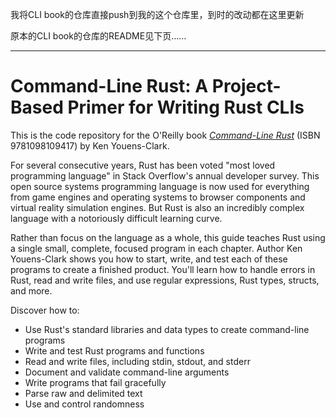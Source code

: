 我将CLI book的仓库直接push到我的这个仓库里，到时的改动都在这里更新

原本的CLI book的仓库的README见下页……

---

# Command-Line Rust: A Project-Based Primer for Writing Rust CLIs

This is the code repository for the O'Reilly book [_Command-Line Rust_](https://learning.oreilly.com/library/view/command-line-rust/9781098109424/) (ISBN 9781098109417) by Ken Youens-Clark.

For several consecutive years, Rust has been voted "most loved programming language" in Stack Overflow's annual developer survey. This open source systems programming language is now used for everything from game engines and operating systems to browser components and virtual reality simulation engines. But Rust is also an incredibly complex language with a notoriously difficult learning curve.

Rather than focus on the language as a whole, this guide teaches Rust using a single small, complete, focused program in each chapter. Author Ken Youens-Clark shows you how to start, write, and test each of these programs to create a finished product. You'll learn how to handle errors in Rust, read and write files, and use regular expressions, Rust types, structs, and more.

Discover how to:

* Use Rust's standard libraries and data types to create command-line programs
* Write and test Rust programs and functions
* Read and write files, including stdin, stdout, and stderr
* Document and validate command-line arguments
* Write programs that fail gracefully
* Parse raw and delimited text
* Use and control randomness
